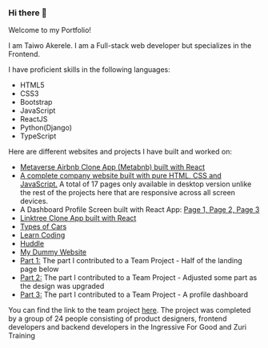 ### Hi there 👋

Welcome to my Portfolio!

I am Taiwo Akerele. I am a Full-stack web developer but specializes in the Frontend.

I have proficient skills in the following languages:
<ul>
 <li>HTML5</li>
 <li>CSS3</li>
 <li>Bootstrap</li>
 <li>JavaScript</li>
 <li>ReactJS</li>
 <li>Python(Django)</li>
 <li>TypeScript</li>
</ul>

Here are different websites and projects I have built and worked on:

<ul>
 <li><a href="https://taiwoak.github.io/metabnb/">Metaverse Airbnb Clone App (Metabnb) built with React</a></li>
 <li><a href="https://taiwoak.github.io/assessment/">A complete company website built with pure HTML, CSS and JavaScript.</a> A total of 17 pages only available in desktop version unlike the rest of the projects here that are responsive across all screen devices.</li>
 <li>A Dashboard Profile Screen built with React App: <a href="https://profilescreen.vercel.app/">Page 1, </a> <a href="https://profilescreen.vercel.app/2">Page 2, </a> <a href="https://profilescreen.vercel.app/3">Page 3</a></li>
 <li><a href="https://taiwoak.github.io/website/">Linktree Clone App built with React</a></li>
 <li><a href="https://taiwoak.github.io/cars/">Types of Cars</a></li>
 <li><a href="https://taiwoak.github.io/learncoding/">Learn Coding</a></li>
 <li><a href="https://taiwoak.github.io/huddle/">Huddle</a></li>
 <li><a href="https://taiwoak.github.io/taiwoakerele/">My Dummy Website</a></li>
 <li><a href="https://taiwoak.github.io/project1/">Part 1:</a> The part I contributed to a Team Project - Half of the landing page below</li>
 <li><a href="https://taiwoak.github.io/project2/">Part 2:</a> The part I contributed to a Team Project - Adjusted some part as the design was upgraded</li>
 <li><a href="https://taiwoak.github.io/profile/">Part 3:</a> The part I contributed to a Team Project - A profile dashboard</li>
</ul>
You can find the link to the team project <a href="https://quickterms.herokuapp.com/">here</a>. The project was completed by a group of 24 people consisting of product designers, frontend developers and backend developers in the Ingressive For Good and Zuri Training


<!--
**taiwoak/taiwoak** is a ✨ _special_ ✨ repository because its `README.md` (this file) appears on your GitHub profile.

Here are some ideas to get you started:

- 🔭 I’m currently working on ...
- 🌱 I’m currently learning ...
- 👯 I’m looking to collaborate on ...
- 🤔 I’m looking for help with ...
- 💬 Ask me about ...
- 📫 How to reach me: ...
- 😄 Pronouns: ...
- ⚡ Fun fact: ...
-->
